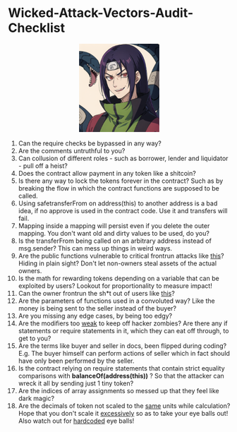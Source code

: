 # Wicked-Attack-Vectors-Audit-Checklist

<p align = center>
<img src= "./images/20230530_113017.png" height="200">
<br>
</p>

1. Can the require checks be bypassed in any way?
2. Are the comments untruthful to you?
3. Can collusion of different roles - such as borrower, lender and liquidator - pull off a heist?
4. Does the contract allow payment in any token like a shitcoin?
5. Is there any way to lock the tokens forever in the contract? Such as by breaking the flow in which the contract functions are supposed to be called.
6. Using safetransferFrom on address(this) to another address is a bad idea, if no approve is used in the contract code. Use it and transfers will fail.
7. Mapping inside a mapping will persist even if you delete the outer mapping. You don't want old and dirty values to be used, do you? 
8. Is the transferFrom being called on an arbitrary address instead of msg.sender? This can mess up things in weird ways. 
9. Are the public functions vulnerable to critical frontrun attacks like [this](https://github.com/sherlock-audit/2023-01-ajna-judging/issues/140)? Hiding in plain sight? Don't let non-owners steal assets of the actual owners.
10. Is the math for rewarding tokens depending on a variable that can be exploited by users? Lookout for proportionality to measure impact!
11. Can the owner frontrun the sh*t out of users like [this](https://consensys.net/diligence/audits/2021/06/growthdefi-wheat/#frontrunning-attacks-by-the-owner)?
12. Are the parameters of functions used in a convoluted way? Like the money is being sent to the seller instead of the buyer?
13. Are you missing any edge cases, by being too edgy?
14. Are the modifiers too [weak](https://twitter.com/BlockSecTeam/status/1692533280971936059?t=pZijRKlnlcFfo9fdEk8dSQ&s=19) to keep off hacker zombies? Are there any if statements or require statements in it, which they can eat off through, to get to you?
15. Are the terms like buyer and seller in docs, been flipped during coding? E.g. The buyer himself can perform actions of seller which in fact should have only been performed by the seller.
16. Is the contract relying on require statements that contain strict equality comparisons with **balanceOf(address(this))** ? So that the attacker can wreck it all by sending just 1 tiny token?
17. Are the indices of array assignments so messed up that they feel like dark magic?
18. Are the decimals of token not scaled to the [same](https://dacian.me/precision-loss-errors#heading-no-precision-scaling) units while calculation? Hope that you don't scale it [excessively](https://dacian.me/precision-loss-errors#heading-excessive-precision-scaling) so as to take your eye balls out! Also watch out for [hardcoded](https://dacian.me/precision-loss-errors#heading-mismatched-precision-scaling) eye balls! 
